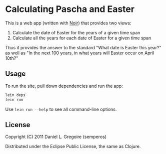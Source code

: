 # Calculating Pascha and Easter

This is a web app (written with [Noir](https://github.com/ibdknox/noir)) that provides two views:

 1. Calculate the date of Easter for the years of a given time span
 2. Calculate all the years for each date of Easter for a given time span

Thus it provides the answer to the standard "What date is Easter this year?" as well as "In the next 100 years, in what years will Easter occur on April 10th?"

## Usage

To run the site, pull down dependencies and run the app:

```bash
lein deps
lein run
```

Use `lein run --help` to see all command-line options.

## License

Copyright (C) 2011 Daniel L. Gregoire (semperos)

Distributed under the Eclipse Public License, the same as Clojure.

